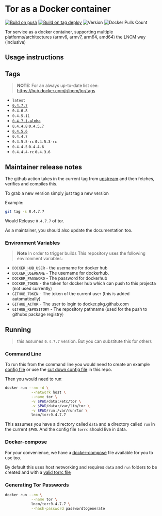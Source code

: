 # Tor as a Docker container


[![Build on push](https://github.com/lncm/docker-tor/workflows/Docker%20build%20on%20push/badge.svg)](https://github.com/lncm/docker-tor/actions?query=workflow%3A%22Docker+build+on+push%22)
[![Build on tag deploy](https://github.com/lncm/docker-tor/workflows/Docker%20build%20on%20tag/badge.svg)](https://github.com/lncm/docker-tor/actions?query=workflow%3A%22Docker+build+on+tag%22)
![Version](https://img.shields.io/github/v/release/lncm/docker-tor?sort=semver) 
![Docker Pulls Count](https://img.shields.io/docker/pulls/lncm/tor.svg?style=flat)

Tor service as a docker container, supporting multiple platforms/architectures (armv6, armv7, arm64, amd64) the LNCM way (inclusive) 

## Usage instructions

## Tags

> **NOTE:** For an always up-to-date list see: https://hub.docker.com/r/lncm/tor/tags

* `latest`
* [`0.4.7.7`](https://hub.docker.com/layers/tor/lncm/tor/0.4.7.7/images/sha256-35c3e00eb757ed9b1c04ded2245a15ab52ff7bf626b78b07febded4fd8bc435f?context=explore)
* `0.4.6.8`
* `0.4.5.11` 
* [`0.4.7.1-alpha`](https://hub.docker.com/layers/lncm/tor/0.4.7.1-alpha/images/sha256-8fda0d219af1846f2ef6f083c62783bcd1d54b04246c835b561df1238dbe091c?context=explore)
* [`0.4.4.8`](https://hub.docker.com/layers/lncm/tor/0.4.4.8/images/sha256-701ea4a103327422ec560882ce4cf454130bca773a44fbc6d15070118d81f184) [`0.4.5.7`](https://hub.docker.com/layers/lncm/tor/0.4.5.7/images/sha256-5a00971a00143b46e57fd2ce577fe54ed6a5450fa9f463f6876b3616b5dc1dbb)
* [`0.4.5.6`](https://gitweb.torproject.org/tor.git/plain/ChangeLog?h=tor-0.4.5.6)
* `0.4.4.7`
* `0.4.5.5-rc` `0.4.5.3-rc`
* `0.4.4.5` `0.4.4.6`
* `0.4.4.4-rc` `0.4.3.6` 

## Maintainer release notes

The github action takes in the current tag from  [upstream](https://dist.torproject.org/) and then fetches, verifies and compiles this.

To grab a new version simply just tag a new version

Example:

```bash
git tag -s 0.4.7.7
```

Would Release ```0.4.7.7``` of tor.

As a maintainer, you should also update the documentation too.

### Environment Variables

> **Note** In order to trigger builds This repository uses the following environment variables:

* `DOCKER_HUB_USER` - the username for docker hub
* `DOCKER_USERNAME` - The username for dockerhub.
* `DOCKER_PASSWORD` - The password for dockerhub
* `DOCKER_TOKEN` - the token for docker hub which can push to this projecta (not used currently)
* `GITHUB_TOKEN` - The token of the current user (this is added automatically)
* `GITHUB_ACTOR` - The user to login to docker.pkg.github.com
* `GITHUB_REPOSITORY` - The repository pathname (used for the push to githubs package registry)

## Running

> this assumes `0.4.7.7` version. But you can substitute this for others

### Command Line

To run this from the command line you would need to create an example [config file](https://github.com/torproject/tor/blob/master/src/config/torrc.sample.in) or use the [cut down config file](https://raw.githubusercontent.com/lncm/docker-tor/master/torrc-dist) in this repo.

Then you would need to run:

```bash
docker run --rm -d \
            --network host \
            --name tor \
            -v $PWD/data:/etc/tor \
            -v $PWD/data:/var/lib/tor \
            -v $PWD/run:/var/run/tor \
            lncm/tor:0.4.7.7

```
This assumes you have a directory called `data` and a directory called `run` in the current `$PWD`. And the config file `torrc` should live in data.

### Docker-compose

For your convenience, we have a [docker-compose](https://github.com/lncm/docker-tor/blob/master/docker-compose.yml-dist) file available for you to use too.

By default this uses host networking and requires `data` and `run` folders to be created and with a [valid torrc file](https://github.com/torproject/tor/blob/master/src/config/torrc.sample.in) 

### Generating Tor Passwords

```bash
docker run --rm \
            --name tor \
            lncm/tor:0.4.7.7 \
            --hash-password passwordtogenerate
```

